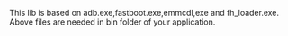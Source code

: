This lib is based on adb.exe,fastboot.exe,emmcdl,exe and fh_loader.exe.
Above files are needed in bin folder of your application.
